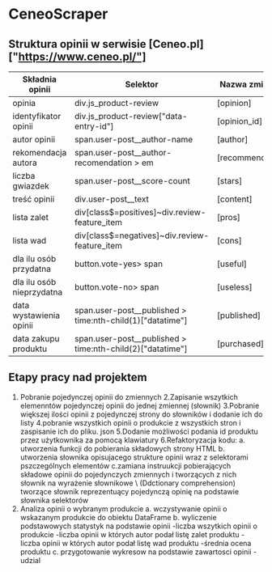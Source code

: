 # CeneoScraper

## Struktura opinii w serwisie [Ceneo.pl]["https://www.ceneo.pl/"]

|Składnia opinii|Selektor|Nazwa zmiennej|Typ danych|
|---------------|--------|--------------|----------|
|opinia|div.js_product-review|[opinion]|bs4.element.ResultSet|
|identyfikator opinii|div.js_product-review\["data-entry-id"\]|[opinion_id]||
|autor opinii|span.user-post__author-name|[author]||
|rekomendacja autora|span.user-post__author-recomendation > em|[recommendation]||
|liczba gwiazdek|span.user-post__score-count|[stars]||
|treść opinii|div.user-post__text|[content]||
|lista zalet|div[class$=positives]~div.review-feature_item|[pros]||
|lista wad|div[class$=negatives]~div.review-feature_item|[cons]||
|dla ilu osób przydatna|button.vote-yes> span|[useful]||
|dla ilu osób nieprzydatna |button.vote-no> span|[useless]||
|data wystawienia opinii|span.user-post__published > time:nth-child(1)\["datatime"\]|[published]||
|data zakupu produktu|span.user-post__published > time:nth-child(2)\["datatime"\]|[purchased]||
## Etapy pracy nad projektem
1. Pobranie pojedynczej opinii do zmiennych
2.Zapisanie wszytkich elemenntów pojedynczej opinii do jednej zmiennej \(słownik\)
3.Pobranie większej ilości opinii z pojedynczej strony do słowników i dodanie ich do listy
4.pobranie wszystkich opinii o produkcie z wszystkich stron i zaspisanie ich do pliku. json
5.Dodanie możliwości podania id produktu przez użytkownika za pomocą klawiatury
6.Refaktoryzacja  kodu:
a. utworzenia funkcji do pobierania składowych strony HTML
b. utworzenia słownika opisujacego strukture opinii wraz z selektorami pszczególnych elementów
c.zamiana instruukcji pobierających składowe opinii do pojedynczych zmiennych i tworzących z nich słownik na wyrażenie słownikowe \ (Ddctionary comprehension\)
tworzące słownik reprezentuący pojedynczą opinię na podstawie słownika selektorów
7. Analiza opinii o wybranym produkcie
    a. wczystywanie opinii o wskazanym produkcie do obiektu DataFrame
    b. wyliczenie podstawowych statystyk na podstawie opinii
        -liczba wszytkich opinii o produkcie
        -liczba opinii w których autor podał listę zalet produktu
        -liczba opinii w których autor podał listę wad produktu
        -średnia ocena produktu
    c. przygotowanie wykresow na podstawie zawartosci opinii
        -udzial
